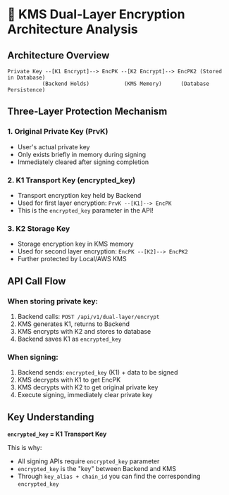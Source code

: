 # 🔐 KMS Dual-Layer Encryption Architecture Analysis

## Architecture Overview

```
Private Key --[K1 Encrypt]--> EncPK --[K2 Encrypt]--> EncPK2 (Stored in Database)
           (Backend Holds)           (KMS Memory)      (Database Persistence)
```

## Three-Layer Protection Mechanism

### 1. **Original Private Key (PrvK)**

- User's actual private key
- Only exists briefly in memory during signing
- Immediately cleared after signing completion

### 2. **K1 Transport Key (encrypted_key)**

- Transport encryption key held by Backend
- Used for first layer encryption: `PrvK --[K1]--> EncPK`
- This is the `encrypted_key` parameter in the API!

### 3. **K2 Storage Key**

- Storage encryption key in KMS memory
- Used for second layer encryption: `EncPK --[K2]--> EncPK2`
- Further protected by Local/AWS KMS

## API Call Flow

### When storing private key:

1. Backend calls: `POST /api/v1/dual-layer/encrypt`
2. KMS generates K1, returns to Backend
3. KMS encrypts with K2 and stores to database
4. Backend saves K1 as `encrypted_key`

### When signing:

1. Backend sends: `encrypted_key` (K1) + data to be signed
2. KMS decrypts with K1 to get EncPK
3. KMS decrypts with K2 to get original private key
4. Execute signing, immediately clear private key

## Key Understanding

**`encrypted_key` = K1 Transport Key**

This is why:

- All signing APIs require `encrypted_key` parameter
- `encrypted_key` is the "key" between Backend and KMS
- Through `key_alias + chain_id` you can find the corresponding `encrypted_key`
